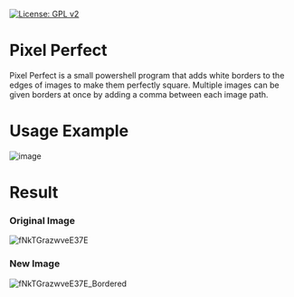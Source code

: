 [![License: GPL v2](https://img.shields.io/badge/License-GPL_v2-blue.svg)](https://www.gnu.org/licenses/old-licenses/gpl-2.0.en.html)
# Pixel Perfect
Pixel Perfect is a small powershell program that adds white borders to the edges of images to make them perfectly square.
Multiple images can be given borders at once by adding a comma between each image path.

# Usage Example
![image](https://github.com/user-attachments/assets/20656209-e75a-4c42-ac96-62564aa527b7)

# Result
### Original Image
![fNkTGrazwveE37E](https://github.com/user-attachments/assets/8f6faf63-ef28-40b2-a0f7-9d014d9bd301)

### New Image
![fNkTGrazwveE37E_Bordered](https://github.com/user-attachments/assets/ca68af82-9191-48b5-af18-9dea3817fce1)
